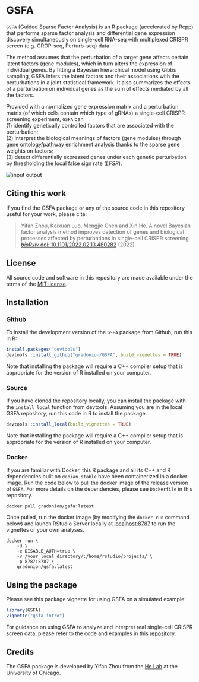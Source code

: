 # GSFA

`GSFA` (Guided Sparse Factor Analysis) is an R package (accelerated by Rcpp) 
that performs sparse factor analysis and differential gene expression discovery 
simultaneously on single-cell RNA-seq with multiplexed CRISPR screen 
(e.g. CROP-seq, Perturb-seq) data.

The method assumes that the perturbation of a target gene affects certain latent 
factors (gene modules), which in turn alters the expression of individual genes. 
By fitting a Bayesian hierarchical model using Gibbs sampling, GSFA infers the 
latent factors and their associations with the perturbations in a joint statistical 
framework. 
It also summarizes the effects of a perturbation on individual genes as the sum 
of effects mediated by all the factors.

Provided with a normalized gene expression matrix and a perturbation matrix 
(of which cells contain which type of gRNAs) a single-cell CRISPR screening experiment, 
`GSFA` can   
(1) identify genetically controlled factors that are associated with the perturbation;    
(2) interpret the biological meanings of factors (gene modules) through gene 
ontology/pathway enrichment analysis thanks to the sparse gene weights on factors;    
(3) detect differentially expressed genes under each genetic perturbation by 
thresholding the local false sign rate (_LFSR_).

![input output](man/figures/schematic.png)

## Citing this work

If you find the GSFA package or any of the source code in this
repository useful for your work, please cite:

> Yifan Zhou, Kaixuan Luo, Mengjie Chen and Xin He. 
> A novel Bayesian factor analysis method improves detection of genes and 
> biological processes affected by perturbations in single-cell CRISPR screening. 
> [*bioRxiv* doi: 10.1101/2022.02.13.480282][biorxiv] (2022).

## License

All source code and software in this repository are made available
under the terms of the [MIT license][mit-license].

## Installation

### Github

To install the development version of the `GSFA` package from Github, run this in R:

```R
install.packages("devtools")
devtools::install_github("gradonion/GSFA", build_vignettes = TRUE)
```

Note that installing the package will require a C++ compiler setup that is 
appropriate for the version of R installed on your computer.

### Source

If you have cloned the repository locally, you can install the package with the 
`install_local` function from devtools. Assuming you are in the local GSFA repository, 
run this code in R to install the package:

```R
devtools::install_local(build_vignettes = TRUE)
```

Note that installing the package will require a C++ compiler setup that is 
appropriate for the version of R installed on your computer.

### Docker

If you are familiar with Docker, this R package and all its C++ and R dependencies 
built on `debian stable` have been containerized in a docker image. Run the code 
below to pull the docker image of the release version of `GSFA`. 
For more details on the dependencies, please see `Dockerfile` in this repository. 

```
docker pull gradonion/gsfa:latest
```

Once pulled, run the docker image (by modifying the `docker run` command below) 
and launch RStudio Server locally at [localhost:8787](localhost:8787) to run 
the vignettes or your own analyses.

```
docker run \
    -d \
    -e DISABLE_AUTH=true \
    -v /your_local_directory/:/home/rstudio/projects/ \
    -p 8787:8787 \
    gradonion/gsfa:latest
```

## Using the package

Please see this package vignette for using GSFA on a simulated example:

```R
library(GSFA)
vignette("gsfa_intro")
```

For guidance on using GSFA to analyze and interpret real single-cell CRISPR screen 
data, please refer to the code and examples in this [repository][paper_github].

## Credits

The GSFA package is developed by Yifan Zhou from the
[He Lab](http://xinhelab.org) at the University of Chicago.

[biorxiv]: https://www.biorxiv.org/content/10.1101/2022.02.13.480282v1
[mit-license]: https://opensource.org/licenses/mit-license.html
[paper_github]: https://github.com/gradonion/GSFA_paper/
